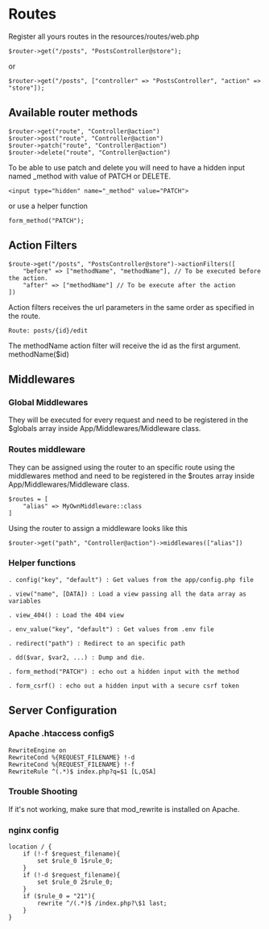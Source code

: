 # Routes

Register all yours routes in the resources/routes/web.php

    $router->get("/posts", "PostsController@store");

or

    $router->get("/posts", ["controller" => "PostsController", "action" => "store"]);

## Available router methods

    $router->get("route", "Controller@action")
    $router->post("route", "Controller@action")
    $router->patch("route", "Controller@action")
    $router->delete("route", "Controller@action")

To be able to use patch and delete you will need to have a hidden input named \_method with value of PATCH or DELETE.

    <input type="hidden" name="_method" value="PATCH">

or use a helper function

    form_method("PATCH");

## Action Filters

    $route->get("/posts", "PostsController@store")->actionFilters([
        "before" => ["methodName", "methodName"], // To be executed before the action.
        "after" => ["methodName"] // To be execute after the action
    ])

Action filters receives the url parameters in the same order as specified in the route.

    Route: posts/{id}/edit

The methodName action filter will receive the id as the first argument. methodName(\$id)

## Middlewares

### Global Middlewares

They will be executed for every request and need to be registered in the \$globals array inside App/Middlewares/Middleware class.

### Routes middleware

They can be assigned using the router to an specific route using the middlewares method and need to be registered in the \$routes array inside App/Middlewares/Middleware class.

    $routes = [
        "alias" => MyOwnMiddleware::class
    ]

Using the router to assign a middleware looks like this

    $router->get("path", "Controller@action")->middlewares(["alias"])

### Helper functions

    . config("key", "default") : Get values from the app/config.php file

    . view("name", [DATA]) : Load a view passing all the data array as variables

    . view_404() : Load the 404 view

    . env_value("key", "default") : Get values from .env file

    . redirect("path") : Redirect to an specific path

    . dd($var, $var2, ...) : Dump and die.

    . form_method("PATCH") : echo out a hidden input with the method

    . form_csrf() : echo out a hidden input with a secure csrf token

## Server Configuration

### Apache .htaccess configS

    RewriteEngine on
    RewriteCond %{REQUEST_FILENAME} !-d
    RewriteCond %{REQUEST_FILENAME} !-f
    RewriteRule ^(.*)$ index.php?q=$1 [L,QSA]

### Trouble Shooting

If it's not working, make sure that mod_rewrite is installed on Apache.

### nginx config

    location / {
        if (!-f $request_filename){
            set $rule_0 1$rule_0;
        }
        if (!-d $request_filename){
            set $rule_0 2$rule_0;
        }
        if ($rule_0 = "21"){
            rewrite ^/(.*)$ /index.php?\$1 last;
        }
    }
